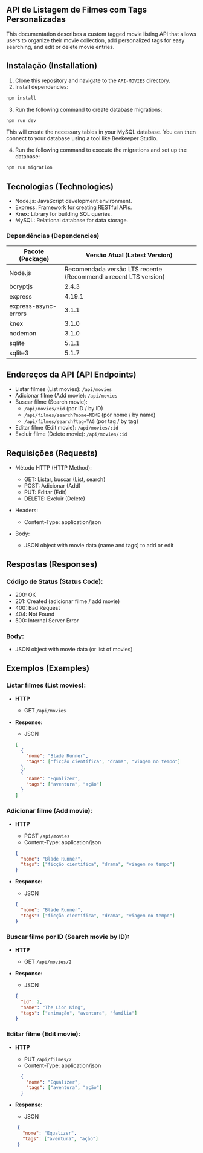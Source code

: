 ## API de Listagem de Filmes com Tags Personalizadas


This documentation describes a custom tagged movie listing API that allows users to organize their movie collection, add personalized tags for easy searching, and edit or delete movie entries.

## Instalação (Installation)

1. Clone this repository and navigate to the `API-MOVIES` directory.
2. Install dependencies:

```bash
npm install
```

3. Run the following command to create database migrations:

```bash
npm run dev
```

This will create the necessary tables in your MySQL database. You can then connect to your database using a tool like Beekeeper Studio.

4. Run the following command to execute the migrations and set up the database:

```bash
npm run migration
```

## Tecnologias (Technologies)

* Node.js: JavaScript development environment.
* Express: Framework for creating RESTful APIs.
* Knex: Library for building SQL queries.
* MySQL: Relational database for data storage.

### Dependências (Dependencies)

| Pacote (Package) | Versão Atual (Latest Version) |
|---|---|
| Node.js | Recomendada versão LTS recente (Recommend a recent LTS version) |
| bcryptjs | 2.4.3 |
| express | 4.19.1 |
| express-async-errors | 3.1.1 |
| knex | 3.1.0 |
| nodemon | 3.1.0 |
| sqlite | 5.1.1 |
| sqlite3 | 5.1.7 |


## Endereços da API (API Endpoints)

* Listar filmes (List movies): `/api/movies`
* Adicionar filme (Add movie): `/api/movies`
* Buscar filme (Search movie):
    * `/api/movies/:id` (por ID / by ID)
    * `/api/filmes/search?nome=NOME` (por nome / by name)
    * `/api/filmes/search?tag=TAG` (por tag / by tag)
* Editar filme (Edit movie): `/api/movies/:id`
* Excluir filme (Delete movie): `/api/movies/:id`

## Requisições (Requests)

* Método HTTP (HTTP Method):
    * GET: Listar, buscar (List, search)
    * POST: Adicionar (Add)
    * PUT: Editar (Edit)
    * DELETE: Excluir (Delete)

* Headers:
    * Content-Type: application/json

* Body:
    * JSON object with movie data (name and tags) to add or edit

## Respostas (Responses)

### Código de Status (Status Code):

* 200: OK
* 201: Created (adicionar filme / add movie)
* 400: Bad Request
* 404: Not Found
* 500: Internal Server Error

### Body:

* JSON object with movie data (or list of movies)

## Exemplos (Examples)

### Listar filmes (List movies):

- **HTTP**
  - GET `/api/movies`

- **Response:**
  - JSON
  ```json
  [
    {
      "nome": "Blade Runner",
      "tags": ["ficção científica", "drama", "viagem no tempo"]
    },
    {
      "name": "Equalizer",
      "tags": ["aventura", "ação"]
    }
  ]
  ```

### Adicionar filme (Add movie):

- **HTTP**
  - POST `/api/movies`
  - Content-Type: application/json
  ```json
  {
    "nome": "Blade Runner",
    "tags": ["ficção científica", "drama", "viagem no tempo"]
  }
  ```

- **Response:**
  - JSON
  ```json
  {
    "nome": "Blade Runner",
    "tags": ["ficção científica", "drama", "viagem no tempo"]
  }
  ```

### Buscar filme por ID (Search movie by ID):

- **HTTP**
  - GET `/api/movies/2`

- **Response:**
  - JSON
  ```json
  {
    "id": 2,
    "name": "The Lion King",
    "tags": ["animação", "aventura", "família"]
  }
  ```

### Editar filme (Edit movie):

- **HTTP**
  - PUT `/api/filmes/2`
  - Content-Type: application/json

  ```json
    {
      "nome": "Equalizer",
      "tags": ["aventura", "ação"]
    }
  ```

- **Response:**
  - JSON

```json
    {
      "nome": "Equalizer",
      "tags": ["aventura", "ação"]
    }
```